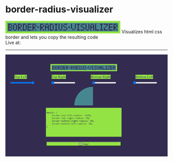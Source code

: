 # border-radius-visualizer
![Header](Sprite-0002.png)
Visualizes html css border and lets you copy the resulting code
<br>
Live at: 
***
![Example](example.png)

